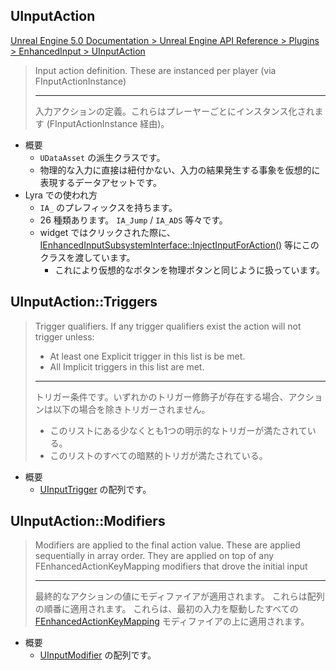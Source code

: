 ## UInputAction

[Unreal Engine 5.0 Documentation > Unreal Engine API Reference > Plugins > EnhancedInput > UInputAction](https://docs.unrealengine.com/5.0/en-US/API/Plugins/EnhancedInput/UInputAction/)

> Input action definition. These are instanced per player (via FInputActionInstance)
> 
> ----
> 入力アクションの定義。これらはプレーヤーごとにインスタンス化されます (FInputActionInstance 経由)。

* 概要
	* `UDataAsset` の派生クラスです。
	* 物理的な入力に直接は紐付かない、入力の結果発生する事象を仮想的に表現するデータアセットです。
* Lyra での使われ方
	* `IA_` のプレフィックスを持ちます。
	* 26 種類あります。 `IA_Jump` / `IA_ADS` 等々です。
	* widget ではクリックされた際に、 [IEnhancedInputSubsystemInterface::InjectInputForAction()] 等にこのクラスを渡しています。
		* これにより仮想的なボタンを物理ボタンと同じように扱っています。

## UInputAction::Triggers

> Trigger qualifiers. If any trigger qualifiers exist the action will not trigger unless:
> - At least one Explicit trigger in this list is be met.
> - All Implicit triggers in this list are met.
> 
> ----
> トリガー条件です。いずれかのトリガー修飾子が存在する場合、アクションは以下の場合を除きトリガーされません。
> - このリストにある少なくとも1つの明示的なトリガーが満たされている。
> - このリストのすべての暗黙的トリガが満たされている。

* 概要
	* [UInputTrigger] の配列です。

## UInputAction::Modifiers

> Modifiers are applied to the final action value.
> These are applied sequentially in array order.
> They are applied on top of any FEnhancedActionKeyMapping modifiers that drove the initial input
> 
> ----
> 最終的なアクションの値にモディファイアが適用されます。
> これらは配列の順番に適用されます。
> これらは、最初の入力を駆動したすべての [FEnhancedActionKeyMapping] モディファイアの上に適用されます。

* 概要
	* [UInputModifier] の配列です。


<!--- ページ内のリンク --->

<!--- 自前の画像へのリンク --->

<!--- generated --->
[FEnhancedActionKeyMapping]: ../../UE/Input/FEnhancedActionKeyMapping.md#fenhancedactionkeymapping
[IEnhancedInputSubsystemInterface::InjectInputForAction()]: ../../UE/Input/IEnhancedInputSubsystemInterface.md#ienhancedinputsubsysteminterfaceinjectinputforaction
[UInputModifier]: ../../UE/Input/UInputModifier.md#uinputmodifier
[UInputTrigger]: ../../UE/Input/UInputTrigger.md#uinputtrigger
